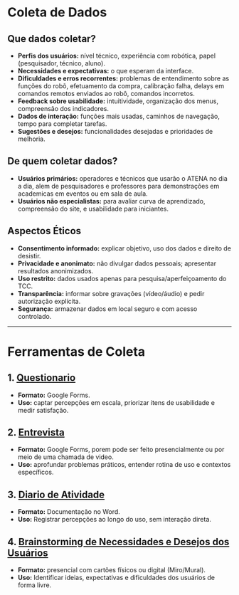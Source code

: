 # Coleta de Dados

## Que dados coletar?
- **Perfis dos usuários:** nível técnico, experiência com robótica, papel (pesquisador, técnico, aluno).  
- **Necessidades e expectativas:** o que esperam da interface.  
- **Dificuldades e erros recorrentes:** problemas de entendimento sobre as funções do robõ, efetuamento da compra, calibração falha, delays em comandos remotos enviados ao robô, comandos incorretos.  
- **Feedback sobre usabilidade:** intuitividade, organização dos menus, compreensão dos indicadores.  
- **Dados de interação:** funções mais usadas, caminhos de navegação, tempo para completar tarefas.  
- **Sugestões e desejos:** funcionalidades desejadas e prioridades de melhoria.

## De quem coletar dados?
- **Usuários primários:** operadores e técnicos que usarão o ATENA no dia a dia, alem de pesquisadores e professores para demonstrações em academicas em eventos ou em sala de aula. 
- **Usuários não especialistas:** para avaliar curva de aprendizado, compreensão do site, e usabilidade para iniciantes.

## Aspectos Éticos
- **Consentimento informado:** explicar objetivo, uso dos dados e direito de desistir.  
- **Privacidade e anonimato:** não divulgar dados pessoais; apresentar resultados anonimizados.  
- **Uso restrito:** dados usados apenas para pesquisa/aperfeiçoamento do TCC.  
- **Transparência:** informar sobre gravações (vídeo/áudio) e pedir autorização explícita.  
- **Segurança:** armazenar dados em local seguro e com acesso controlado.

---

# Ferramentas de Coleta

## 1. [Questionario](https://forms.gle/Z2ycE26RCQwBuyGJ8)
- **Formato:** Google Forms.  
- **Uso:** captar percepções em escala, priorizar itens de usabilidade e medir satisfação.  

## 2. [Entrevista](https://forms.gle/gdT93gDStwJvngGd6) 
- **Formato:** Google Forms, porem pode ser feito presencialmente ou por meio de uma chamada de video.
- **Uso:** aprofundar problemas práticos, entender rotina de uso e contextos específicos.

## 3. [Diario de Atividade](https://github.com/user-attachments/files/22618751/Diario.de.Atividade.docx) 
- **Formato:** Documentação no Word.  
- **Uso:** Registrar percepções ao longo do uso, sem interação direta.

## 4. [Brainstorming de Necessidades e Desejos dos Usuários](https://atena.contexts.online/app/board/board%2F457026b0-2292-4a2b-bd03-cfe7350010fa)  
- **Formato:** presencial com cartões físicos ou digital (Miro/Mural).  
- **Uso:** Identificar ideias, expectativas e dificuldades dos usuários de forma livre.
